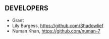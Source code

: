 ## DEVELOPERS

* Grant
* Lily Burgess, https://github.com/Shadowlief
* Numan Khan, https://github.com/numan-7
